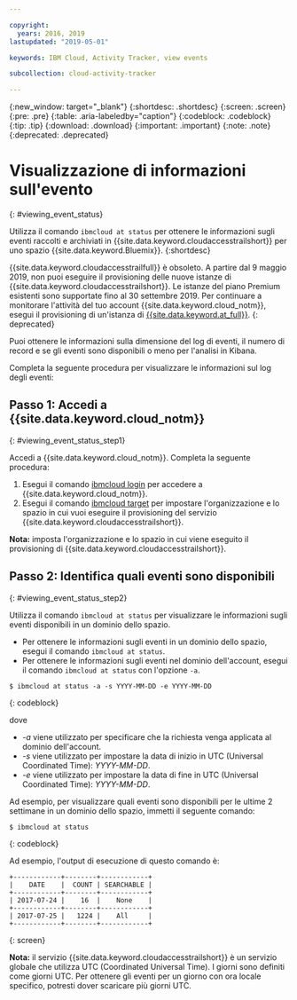 ```yaml
---

copyright:
  years: 2016, 2019
lastupdated: "2019-05-01"

keywords: IBM Cloud, Activity Tracker, view events

subcollection: cloud-activity-tracker

---
```


{:new_window: target="_blank"}
{:shortdesc: .shortdesc}
{:screen: .screen}
{:pre: .pre}
{:table: .aria-labeledby="caption"}
{:codeblock: .codeblock}
{:tip: .tip}
{:download: .download}
{:important: .important}
{:note: .note}
{:deprecated: .deprecated}

# Visualizzazione di informazioni sull'evento
{: #viewing_event_status}

Utilizza il comando `ibmcloud at status` per ottenere le informazioni sugli eventi raccolti e archiviati in {{site.data.keyword.cloudaccesstrailshort}} per uno spazio {{site.data.keyword.Bluemix}}.
{:shortdesc}

{{site.data.keyword.cloudaccesstrailfull}} è obsoleto. A partire dal 9 maggio 2019, non puoi eseguire il provisioning delle nuove istanze di {{site.data.keyword.cloudaccesstrailshort}}. Le istanze del piano Premium esistenti sono supportate fino al 30 settembre 2019. Per continuare a monitorare l'attività del tuo account {{site.data.keyword.cloud_notm}}, esegui il provisioning di un'istanza di [{{site.data.keyword.at_full}}](/docs/services/Activity-Tracker-with-LogDNA?topic=logdnaat-getting-started#getting-started).
{: deprecated}


Puoi ottenere le informazioni sulla dimensione del log di eventi, il numero di record e se gli eventi sono disponibili o meno per l'analisi in Kibana. 

Completa la seguente procedura per visualizzare le informazioni sul log degli eventi:

## Passo 1: Accedi a {{site.data.keyword.cloud_notm}}
{: #viewing_event_status_step1}

Accedi a {{site.data.keyword.cloud_notm}}. Completa la seguente
procedura:

1. Esegui il comando [ibmcloud login](/docs/cli/reference/ibmcloud?topic=cloud-cli-ibmcloud_cli#ibmcloud_login) per accedere a {{site.data.keyword.cloud_notm}}.
2. Esegui il comando [ibmcloud target](/docs/cli/reference/ibmcloud?topic=cloud-cli-ibmcloud_cli#ibmcloud_target) per impostare l'organizzazione e lo spazio in cui vuoi eseguire il provisioning del servizio {{site.data.keyword.cloudaccesstrailshort}}.

**Nota:** imposta l'organizzazione e lo spazio in cui viene eseguito il provisioning di {{site.data.keyword.cloudaccesstrailshort}}.

## Passo 2: Identifica quali eventi sono disponibili
{: #viewing_event_status_step2}

Utilizza il comando `ibmcloud at status` per visualizzare le informazioni sugli eventi disponibili in un dominio dello spazio.

* Per ottenere le informazioni sugli eventi in un dominio dello spazio, esegui il comando `ibmcloud at status`.
* Per ottenere le informazioni sugli eventi nel dominio dell'account, esegui il comando `ibmcloud at status` con l'opzione `-a`.

```
$ ibmcloud at status -a -s YYYY-MM-DD -e YYYY-MM-DD 
```
{: codeblock}
    
dove
    
* *-a* viene utilizzato per specificare che la richiesta venga applicata al dominio dell'account.
* *-s* viene utilizzato per impostare la data di inizio in UTC (Universal Coordinated Time): *YYYY-MM-DD*.
* *-e* viene utilizzato per impostare la data di fine in UTC (Universal Coordinated Time): *YYYY-MM-DD*.

Ad esempio, per visualizzare quali eventi sono disponibili per le ultime 2 settimane in un dominio dello spazio, immetti il seguente comando:

```
$ ibmcloud at status
```
{: codeblock}
    
Ad esempio, l'output di esecuzione di questo comando è:
    
```
+------------+--------+------------+
|    DATE    |  COUNT | SEARCHABLE |
+------------+--------+------------+
| 2017-07-24 |    16  |    None    |
+------------+--------+------------+
| 2017-07-25 |   1224 |    All     |
+------------+--------+------------+
```
{: screen}

**Nota:** il servizio {{site.data.keyword.cloudaccesstrailshort}} è un servizio globale che utilizza UTC (Coordinated Universal Time). I giorni sono definiti come giorni UTC. Per ottenere gli eventi per un giorno con ora locale specifico, potresti dover scaricare più giorni UTC.
	















